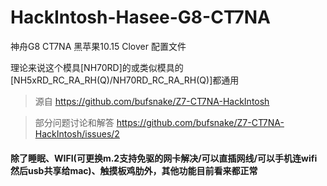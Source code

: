 # HackIntosh-Hasee-G8-CT7NA
神舟G8 CT7NA  黑苹果10.15 Clover 配置文件

理论来说这个模具[NH70RD]的或类似模具的[NH5xRD_RC_RA_RH(Q)/NH70RD_RC_RA_RH(Q)]都通用

> 源自 https://github.com/bufsnake/Z7-CT7NA-HackIntosh

> 部分问题讨论和解答 https://github.com/bufsnake/Z7-CT7NA-HackIntosh/issues/2


#### 除了睡眠、WIFI(可更换m.2支持免驱的网卡解决/可以直插网线/可以手机连wifi然后usb共享给mac)、触摸板鸡肋外，其他功能目前看来都正常
